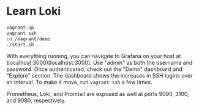 # Learn Loki

```bash
vagrant up
vagrant ssh
cd /vagrant/demo
./start.sh
```

With everything running, you can navigate to Grafana on your host at (localhost:3000)[localhost:3000].
Use "admin" as both the username and password.
Once authenticated, check out the "Demo" dashboard and "Explore" section.
The dashboard shows the increases in SSH logins over an interval.
To make it move, run `vagrant ssh` a few times.

Prometheus, Loki, and Promtail are exposed as well at ports 9090, 3100, and 9080, respectively.
